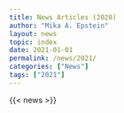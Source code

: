 ```yaml
---
title: News Articles (2020)
author: "Mika A. Epstein"
layout: news
topic: index
date: 2021-01-01
permalink: /news/2021/
categories: ["News"]
tags: ["2021"]
---
```


{{< news >}}

